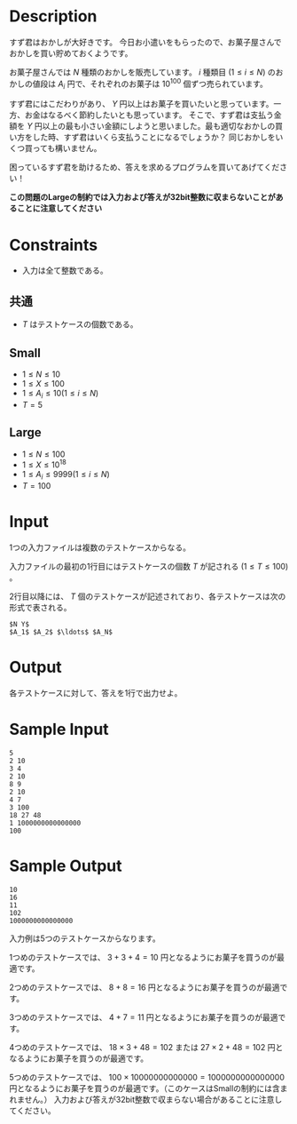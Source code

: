 # Description

すず君はおかしが大好きです。
今日お小遣いをもらったので、お菓子屋さんでおかしを買い貯めておくようです。

お菓子屋さんでは $N$ 種類のおかしを販売しています。
$i$ 種類目 $(1 \leq i \leq N)$ のおかしの値段は $A_i$ 円で、それぞれのお菓子は $10^100$ 個ずつ売られています。

すず君にはこだわりがあり、 $Y$ 円以上はお菓子を買いたいと思っています。一方、お金はなるべく節約したいとも思っています。
そこで、すず君は支払う金額を $Y$ 円以上の最も小さい金額にしようと思いました。最も適切なおかしの買い方をした時、すず君はいくら支払うことになるでしょうか？
同じおかしをいくつ買っても構いません。

困っているすず君を助けるため、答えを求めるプログラムを買いてあげてください！

**この問題のLargeの制約では入力および答えが32bit整数に収まらないことがあることに注意してください**

# Constraints

* 入力は全て整数である。

## 共通

* $T$ はテストケースの個数である。

## Small

* $1 \leq N \leq 10$
* $1 \leq X \leq 100$
* $1 \leq A_i \leq 10 (1 \leq i \leq N)$
* $T = 5$
 
## Large

* $1 \leq N \leq 100$
* $1 \leq X \leq 10^18$
* $1 \leq A_i \leq 9999 (1 \leq i \leq N)$
* $T = 100$

# Input
1つの入力ファイルは複数のテストケースからなる。

入力ファイルの最初の1行目にはテストケースの個数 $T$ が記される $(1 \leq T \leq 100)$ 。

2行目以降には、 $T$ 個のテストケースが記述されており、各テストケースは次の形式で表される。

```
$N Y$
$A_1$ $A_2$ $\ldots$ $A_N$
```

# Output
各テストケースに対して、答えを1行で出力せよ。

# Sample Input
```
5
2 10
3 4
2 10
8 9
2 10
4 7
3 100
18 27 48
1 1000000000000000
100
```

# Sample Output
```
10
16
11
102
1000000000000000
```
入力例は5つのテストケースからなります。

1つめのテストケースでは、 $3 + 3 + 4 = 10$ 円となるようにお菓子を買うのが最適です。

2つめのテストケースでは、 $8 + 8 = 16$ 円となるようにお菓子を買うのが最適です。

3つめのテストケースでは、 $4 + 7 = 11$ 円となるようにお菓子を買うのが最適です。

4つめのテストケースでは、 $18 \times 3 + 48 = 102$ または $27 \times 2 + 48 = 102$ 円となるようにお菓子を買うのが最適です。

5つめのテストケースでは、 $100 \times 10000000000000 = 1000000000000000$ 円となるようにお菓子を買うのが最適です。（このケースはSmallの制約には含まれません。）
入力および答えが32bit整数で収まらない場合があることに注意してください。
